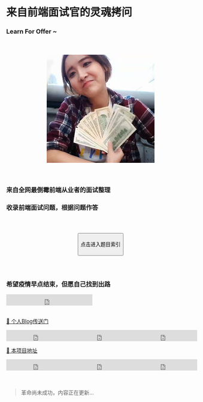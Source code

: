 # 来自前端面试官的灵魂拷问

### Learn For Offer ~

<style>
#button {
  height: 140px;
  display: flex;
  align-items: center;
  justify-content: center;
}
#button a {
  display: inline-block;
}
#button button {
  cursor: pointer;
  height: 60px;
}
</style>

<div style="display: flex;justify-content:center;align-items: center;height: 360px;">
  <img src="./.vuepress/assets/img/chenyifaer.jpg"/>
</div>

<h3>来自全网最倒霉前端从业者的面试整理</h3>
<h3>收录前端面试问题，根据问题作答</h3>

<div id="button">
  <a href="./综合面试题" class="nav-link action-button">
    <button>点击进入题目索引</button>
  </a>
</div>

<div style="display:flex;">
  <h3>希望疫情早点结束，但愿自己找到出路</h3>
</div>

<div style="display:flex;">
  <iframe src="https://ghbtns.com/github-btn.html?user=yuartian&type=follow&count=true&size=large" frameborder="0" scrolling="0" width="230" height="30" title="Follow @Yu on GitHub"></iframe>
</div><br>

[🌌 个人Blog传送门](https://github.com/YuArtian/blog)

<div style="display:flex;">
  <iframe src="https://ghbtns.com/github-btn.html?user=yuartian&repo=blog&type=star&count=true&size=large" frameborder="0" scrolling="0" width="170" height="30" title="GitHub"></iframe>
	<iframe src="https://ghbtns.com/github-btn.html?user=yuartian&repo=blog&type=fork&count=true&size=large" frameborder="0" scrolling="0" width="170" height="30" title="Fork twbs/bootstrap on GitHub"></iframe>
  <iframe src="https://ghbtns.com/github-btn.html?user=yuartian&repo=blog&type=watch&count=true&size=large&v=2" frameborder="0" scrolling="0" width="170" height="30" title="GitHub"></iframe>
</div>

[🌌 本项目地址](https://github.com/YuArtian/yuartian.github.io)

<div style="display:flex;">
  <iframe src="https://ghbtns.com/github-btn.html?user=yuartian&repo=yuartian.github.io&type=star&count=true&size=large" frameborder="0" scrolling="0" width="170" height="30" title="GitHub"></iframe>
	<iframe src="https://ghbtns.com/github-btn.html?user=yuartian&repo=yuartian.github.io&type=fork&count=true&size=large" frameborder="0" scrolling="0" width="170" height="30" title="Fork twbs/bootstrap on GitHub"></iframe>
  <iframe src="https://ghbtns.com/github-btn.html?user=yuartian&repo=yuartian.github.io&type=watch&count=true&size=large&v=2" frameborder="0" scrolling="0" width="170" height="30" title="GitHub"></iframe>
</div>
<br>
<br>

> 革命尚未成功，内容正在更新...